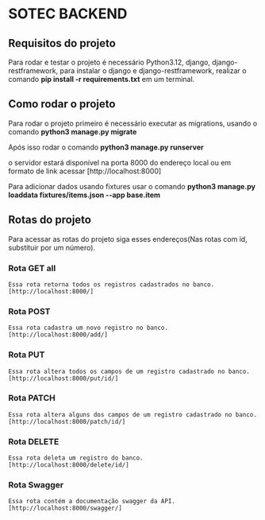 # SOTEC BACKEND

## Requisitos do projeto
  
  Para rodar e testar o projeto é necessário Python3.12, django, django-restframework,
  para instalar o django e django-restframework, realizar o comando **pip install -r requirements.txt** em um terminal.

## Como rodar o projeto

  Para rodar o projeto primeiro é necessário executar as migrations, usando o comando
  **python3 manage.py migrate**

  Após isso rodar o comando
  **python3 manage.py runserver**

  o servidor estará disponível na porta 8000 do endereço local ou em formato de link acessar
  [http://localhost:8000]

  Para adicionar dados usando fixtures usar o comando
  **python3 manage.py loaddata fixtures/items.json --app base.item**

## Rotas do projeto

  Para acessar as rotas do projeto siga esses endereços(Nas rotas com id, substituir por um número).

  ### Rota GET all
    Essa rota retorna todos os registros cadastrados no banco.
    [http://localhost:8000/]
  
  ### Rota POST
    Essa rota cadastra um novo registro no banco.
    [http://localhost:8000/add/]

  ### Rota PUT
    Essa rota altera todos os campos de um registro cadastrado no banco.
    [http://localhost:8000/put/id/]

  ### Rota PATCH
    Essa rota altera alguns dos campos de um registro cadastrado no banco.
    [http://localhost:8000/patch/id/]

  ### Rota DELETE
    Essa rota deleta um registro do banco.
    [http://localhost:8000/delete/id/]

  ### Rota Swagger
    Essa rota contém a documentação swagger da API.
    [http://localhost:8000/swagger/]